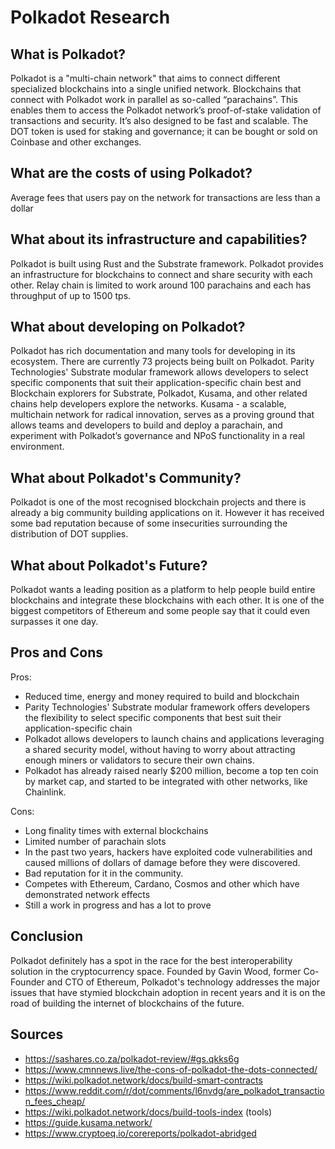 # Polkadot Research

## What is Polkadot?

Polkadot is a "multi-chain network" that aims to connect different specialized blockchains into a single unified network. Blockchains that connect with Polkadot work in parallel as so-called “parachains”. This enables them to access the Polkadot network’s proof-of-stake validation of transactions and security. It’s also designed to be fast and scalable. The DOT token is used for staking and governance; it can be bought or sold on Coinbase and other exchanges. 

## What are the costs of using Polkadot?

Average fees that users pay on the network for transactions are less than a dollar

## What about its infrastructure and capabilities?

Polkadot is built using Rust and the Substrate framework. Polkadot provides an infrastructure for blockchains to connect and share security with each other. Relay chain is limited to work around 100 parachains and each has throughput of up to 1500 tps.

## What about developing on Polkadot?

Polkadot has rich documentation and many tools for developing in its ecosystem. There are currently 73 projects being built on Polkadot. Parity Technologies' Substrate modular framework allows developers to select specific components that suit their application-specific chain best and Blockchain explorers for Substrate, Polkadot, Kusama, and other related chains help developers explore the networks. Kusama - a scalable, multichain network for radical innovation, serves as a proving ground that allows teams and developers to build and deploy a parachain, and experiment with Polkadot’s governance and NPoS functionality in a real environment.

## What about Polkadot's Community?

Polkadot is one of the most recognised blockchain projects and there is already a big community building applications on it. However it has received some bad reputation because of some insecurities surrounding the distribution of DOT supplies. 

## What about Polkadot's Future?

Polkadot wants a leading position as a platform to help people build entire blockchains and integrate these blockchains with each other. It is one of the biggest competitors of Ethereum and some people say that it could even surpasses it one day.

## Pros and Cons

Pros:

- Reduced time, energy and money required to build and blockchain
- Parity Technologies' Substrate modular framework offers developers the flexibility to select specific components that best suit their application-specific chain
- Polkadot allows developers to launch chains and applications leveraging a shared security model, without having to worry about attracting enough miners or validators to secure their own chains.
- Polkadot has already raised nearly $200 million, become a top ten coin by market cap, and started to be integrated with other networks, like Chainlink.
  
Cons:
- Long finality times with external blockchains
- Limited number of parachain slots
- In the past two years, hackers have exploited code vulnerabilities and caused millions of dollars of damage before they were discovered.
- Bad reputation for it in the community.
- Competes with Ethereum, Cardano, Cosmos and other which have demonstrated network effects
- Still a work in progress and has a lot to prove

## Conclusion

Polkadot definitely has a spot in the race for the best interoperability solution in the cryptocurrency space. Founded by Gavin Wood, former Co-Founder and CTO of Ethereum, Polkadot's technology addresses the major issues that have stymied blockchain adoption in recent years and it is on the road of building the internet of blockchains of the future. 

## Sources

- https://sashares.co.za/polkadot-review/#gs.qkks6g
- https://www.cmnnews.live/the-cons-of-polkadot-the-dots-connected/
- https://wiki.polkadot.network/docs/build-smart-contracts
- https://www.reddit.com/r/dot/comments/l6nvdg/are_polkadot_transaction_fees_cheap/
- https://wiki.polkadot.network/docs/build-tools-index (tools)
- https://guide.kusama.network/ 
- https://www.cryptoeq.io/corereports/polkadot-abridged
